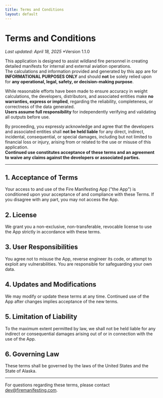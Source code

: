 ```yaml
---
title: Terms and Conditions
layout: default
---
```

# Terms and Conditions
*Last updated: April 18, 2025*
*Version 1.1.0

This application is designed to assist wildland fire personnel in creating detailed manifests for internal and external aviation operations.  
The calculations and information provided and generated by this app are for **INFORMATIONAL PURPOSES ONLY** and should **not** be solely relied upon for **any operational, legal, safety, or decision-making purpose**.

While reasonable efforts have been made to ensure accuracy in weight calculations, the developers, distributors, and associated entities make **no warranties, express or implied**, regarding the reliability, completeness, or correctness of the data generated.  
**Users assume full responsibility** for independently verifying and validating all outputs before use.

By proceeding, you expressly acknowledge and agree that the developers and associated entities shall **not be held liable** for any direct, indirect, incidental, consequential, or special damages, including but not limited to financial loss or injury, arising from or related to the use or misuse of this application.  
**Continued use constitutes acceptance of these terms and an agreement to waive any claims against the developers or associated parties.**

---

## 1. Acceptance of Terms

Your access to and use of the Fire Manifesting App ("the App") is conditioned upon your acceptance of and compliance with these Terms. If you disagree with any part, you may not access the App.

## 2. License

We grant you a non-exclusive, non-transferable, revocable license to use the App strictly in accordance with these terms.

## 3. User Responsibilities

You agree not to misuse the App, reverse engineer its code, or attempt to exploit any vulnerabilities. You are responsible for safeguarding your own data.

## 4. Updates and Modifications

We may modify or update these terms at any time. Continued use of the App after changes implies acceptance of the new terms.

## 5. Limitation of Liability

To the maximum extent permitted by law, we shall not be held liable for any indirect or consequential damages arising out of or in connection with the use of the App.

## 6. Governing Law

These terms shall be governed by the laws of the United States and the State of Alaska.

---

For questions regarding these terms, please contact [dev@firemanifesting.com](mailto:dev@firemanifesting.com).

